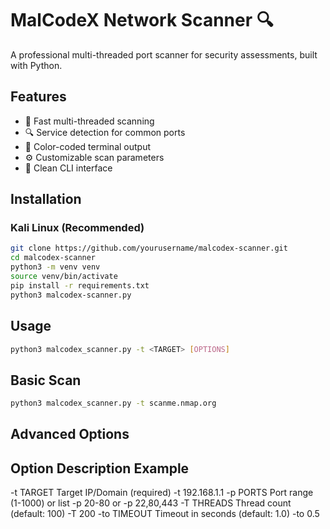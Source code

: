 # MalCodeX Network Scanner 🔍

A professional multi-threaded port scanner for security assessments, built with Python.

## Features
- 🚀 Fast multi-threaded scanning
- 🔍 Service detection for common ports
- 🎨 Color-coded terminal output
- ⚙️ Customizable scan parameters
- 📁 Clean CLI interface

## Installation

### Kali Linux (Recommended)
```bash
git clone https://github.com/yourusername/malcodex-scanner.git
cd malcodex-scanner
python3 -m venv venv
source venv/bin/activate
pip install -r requirements.txt
python3 malcodex-scanner.py
```

## Usage
```bash
python3 malcodex_scanner.py -t <TARGET> [OPTIONS]
```

## Basic Scan
```bash
python3 malcodex_scanner.py -t scanme.nmap.org
```
## Advanced Options
## Option	Description	Example
-t TARGET	Target IP/Domain (required)	-t 192.168.1.1
-p PORTS	Port range (1-1000) or list	-p 20-80 or -p 22,80,443
-T THREADS	Thread count (default: 100)	-T 200
-to TIMEOUT	Timeout in seconds (default: 1.0)	-to 0.5
